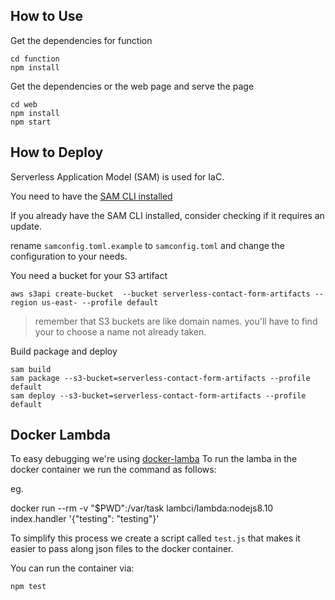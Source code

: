 ## How to Use

Get the dependencies for function

```
cd function
npm install
```

Get the dependencies or the web page and serve the page

```
cd web
npm install
npm start
```

## How to Deploy

Serverless Application Model (SAM) is used for IaC.

You need to have the [SAM CLI installed](https://docs.aws.amazon.com/serverless-application-model/latest/developerguide/serverless-sam-cli-install.html)

If you already have the SAM CLI installed, consider checking if it
requires an update.

rename `samconfig.toml.example` to `samconfig.toml` and change the
configuration to your needs.



You need a bucket for your S3 artifact

```
aws s3api create-bucket  --bucket serverless-contact-form-artifacts --region us-east- --profile default
```

> remember that S3 buckets are like domain names. you'll have to find
> your to choose a name not already taken.


Build package and deploy

```
sam build
sam package --s3-bucket=serverless-contact-form-artifacts --profile default
sam deploy --s3-bucket=serverless-contact-form-artifacts --profile default
```


## Docker Lambda

To easy debugging we're using [docker-lamba](https://github.com/lambci/docker-lambda)
To run the lamba in the docker container we run the command as follows:

eg.

docker run --rm -v "$PWD":/var/task lambci/lambda:nodejs8.10 index.handler '{"testing": "testing"}'

To simplify this process we create a script called `test.js` that makes
it easier to pass along json files to the docker container.

You can run the container via:

`npm test`

